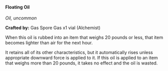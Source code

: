 #### Floating Oil
_Oil, uncommon_

**Crafted by:** Gas Spore Gas x1 vial (Alchemist)

When this oil is rubbed into an item that weighs 20 pounds or less, that item becomes lighter than air for the next hour.

It retains all of its other characteristics, but it automatically rises unless appropriate downward force is applied to it. If this oil is applied to an item that weighs more than 20 pounds, it takes no effect and the oil is wasted.